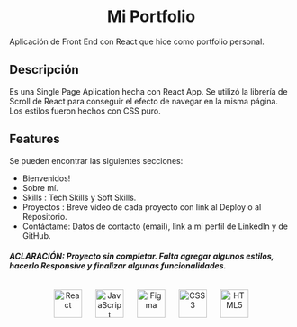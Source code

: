 # <div align="center">Mi Portfolio</div>  
  

Aplicación de Front End con React que hice como portfolio personal.
  
  

## Descripción  
  

Es una Single Page Aplication hecha con React App. 
Se utilizó la librería de Scroll de React para conseguir el efecto de navegar en la misma página.
Los estilos fueron hechos con CSS puro.
  
  

## Features  
  

Se pueden encontrar las siguientes secciones:
 * Bienvenidos! 
 * Sobre mí.
 * Skills : Tech Skills y Soft Skills.
* Proyectos : Breve vídeo de cada proyecto con link al Deploy o al Repositorio.
 * Contáctame: Datos de contacto (email), link a mi perfil de LinkedIn y de GitHub.   
  

##### ACLARACIÓN: Proyecto sin completar. Falta agregar algunos estilos, hacerlo Responsive y finalizar algunas funcionalidades.  
  

<div align="center">  
<a href="https://reactjs.org/" target="_blank"><img style="margin: 10px" src="https://profilinator.rishav.dev/skills-assets/react-original-wordmark.svg" alt="React" height="50" /></a>  
<a href="https://www.javascript.com/" target="_blank"><img style="margin: 10px" src="https://profilinator.rishav.dev/skills-assets/javascript-original.svg" alt="JavaScript" height="50" /></a>  
<a href="https://www.figma.com/" target="_blank"><img style="margin: 10px" src="https://profilinator.rishav.dev/skills-assets/figma-icon.svg" alt="Figma" height="50" /></a>  
<a href="https://www.w3schools.com/css/" target="_blank"><img style="margin: 10px" src="https://profilinator.rishav.dev/skills-assets/css3-original-wordmark.svg" alt="CSS3" height="50" /></a>  
<a href="https://en.wikipedia.org/wiki/HTML5" target="_blank"><img style="margin: 10px" src="https://profilinator.rishav.dev/skills-assets/html5-original-wordmark.svg" alt="HTML5" height="50" /></a>  
</div>  

<br/>  

